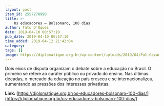 ```yaml
---
layout: post
item_id: 2557278990
title: >-
    Os educadores – Bolsonaro, 100 dias
author: Tatu D'Oquei
date: 2019-04-10 00:57:10
pub_date: 2019-04-10 00:57:10
time_added: 2019-04-12 21:42:04
category: 
tags: []
image: https://diplomatique.org.br/wp-content/uploads/2019/04/Pal-Cezane-morte-bolsonaro.jpg
---
```


Dois eixos de disputa organizam o debate sobre a educação no Brasil. O primeiro se refere ao caráter público ou privado do ensino. Nas últimas décadas, o mercado da educação no país cresceu e se internacionalizou, aumentando as pressões dos interesses privatistas.

**Link:** [https://diplomatique.org.br/os-educadores-bolsonaro-100-dias/](https://diplomatique.org.br/os-educadores-bolsonaro-100-dias/)

